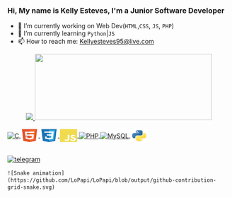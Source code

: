 ### Hi, My name is Kelly Esteves, I'm a Junior Software Developer

- 🔭 I’m currently working on Web Dev(`HTML`,`CSS`, `JS`, `PHP`)
- 🌱 I’m currently learning `Python`|`JS`
- 📫 How to reach me: Kellyesteves95@live.com
<div align="center">
  <a href="https://github.com/rafaballerini">
  <img height="150em" src="https://github-readme-stats.vercel.app/api?username=LoPapi&show_icons=true&theme=merko&include_all_commits=true&count_private=true"/>
  <img height="150em" width="400em" src="https://github-readme-stats.vercel.app/api/top-langs/?username=LoPapi&layout=compact&langs_count=7&theme=merko"/>
</div>
  
<div style="display: inline_block"><br>
  <img align="center" alt="C" height="30" width="40" src="https://cdn.jsdelivr.net/gh/devicons/devicon/icons/c/c-original.svg">
  <img align="center" alt="HTML" height="30" width="40" src="https://raw.githubusercontent.com/devicons/devicon/master/icons/html5/html5-original.svg">
  <img align="center" alt="CSS" height="30" width="40" src="https://raw.githubusercontent.com/devicons/devicon/master/icons/css3/css3-original.svg">
  <img align="center" alt="Js" height="30" width="40" src="https://raw.githubusercontent.com/devicons/devicon/master/icons/javascript/javascript-plain.svg">
  <img align="center" alt="PHP" height="50" width="50" src="https://cdn.jsdelivr.net/gh/devicons/devicon/icons/php/php-original.svg">
  <img align="center" alt="MySQL" height="30" width="40" src="https://cdn.jsdelivr.net/gh/devicons/devicon/icons/mysql/mysql-original.svg">
  <img align="center" alt="Python" height="30" width="40" src="https://raw.githubusercontent.com/devicons/devicon/master/icons/python/python-original.svg">
</div>
  
##
  
<div>
    <a href="https://t.me/LoPapi01" target="_blank"><img src="https://img.shields.io/badge/Telegram-2CA5E0?style=for-the-badge&logo=telegram&logoColor=white" title="telegram"
     target="_blank"></a>
    
    ![Snake animation](https://github.com/LoPapi/LoPapi/blob/output/github-contribution-grid-snake.svg)
  
</div>
